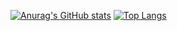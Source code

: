 [![Anurag's GitHub stats](https://github-readme-stats.vercel.app/api?username=franius8&count_private=true&show_icons=true)](https://github.com/anuraghazra/github-readme-stats)
[![Top Langs](https://github-readme-stats.vercel.app/api/top-langs/?username=franius8&layout=compact)](https://github.com/anuraghazra/github-readme-stats)
